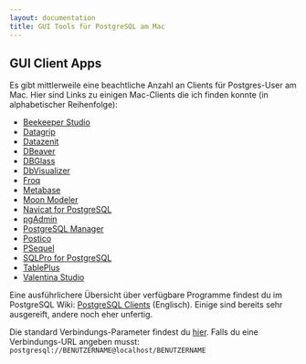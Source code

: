 ```yaml
---
layout: documentation
title: GUI Tools für PostgreSQL am Mac
---
```


## GUI Client Apps

Es gibt mittlerweile eine beachtliche Anzahl an Clients für Postgres-User am Mac. Hier sind Links zu einigen Mac-Clients die ich finden konnte (in alphabetischer Reihenfolge):

- [Beekeeper Studio](https://www.beekeeperstudio.io)
- [Datagrip](https://www.jetbrains.com/datagrip/)
- [Datazenit](https://datazenit.com/)
- [DBeaver](http://dbeaver.jkiss.org/)
- [DBGlass](http://dbglass.web-pal.com)
- [DbVisualizer](https://www.dbvis.com/)
- [Froq](https://www.colourful-apps.com/products/mac/froq)
- [Metabase](https://metabase.com/start/mac.html)
- [Moon Modeler](https://www.datensen.com)
- [Navicat for PostgreSQL](http://www.navicat.com/products/navicat-for-postgresql)
- [pgAdmin](http://pgadmin.org/)
- [PostgreSQL Manager](https://itunes.apple.com/at/app/postgresql-manager/id875191518?mt=12)
- [Postico](https://eggerapps.at/postico/)
- [PSequel](http://www.psequel.com)
- [SQLPro for PostgreSQL](http://www.hankinsoft.com/SQLProPostgres/)
- [TablePlus](https://tableplus.io)
- [Valentina Studio](http://www.valentina-db.com/de/valentina-studio-overview)

Eine ausführlichere Übersicht über verfügbare Programme findest du im PostgreSQL Wiki: [PostgreSQL Clients](https://wiki.postgresql.org/wiki/PostgreSQL_Clients) (Englisch). Einige sind bereits sehr ausgereift, andere noch eher unfertig. 

Die standard Verbindungs-Parameter findest du [hier](../).
Falls du eine Verbindungs-URL angeben musst: `postgresql://BENUTZERNAME@localhost/BENUTZERNAME`

